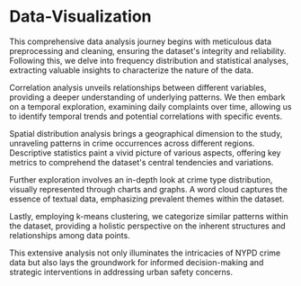 # Data-Visualization

This comprehensive data analysis journey begins with meticulous data preprocessing and cleaning, ensuring the dataset's integrity and reliability. Following this, we delve into frequency distribution and statistical analyses, extracting valuable insights to characterize the nature of the data.

Correlation analysis unveils relationships between different variables, providing a deeper understanding of underlying patterns. We then embark on a temporal exploration, examining daily complaints over time, allowing us to identify temporal trends and potential correlations with specific events.

Spatial distribution analysis brings a geographical dimension to the study, unraveling patterns in crime occurrences across different regions. Descriptive statistics paint a vivid picture of various aspects, offering key metrics to comprehend the dataset's central tendencies and variations.

Further exploration involves an in-depth look at crime type distribution, visually represented through charts and graphs. A word cloud captures the essence of textual data, emphasizing prevalent themes within the dataset.

Lastly, employing k-means clustering, we categorize similar patterns within the dataset, providing a holistic perspective on the inherent structures and relationships among data points.

This extensive analysis not only illuminates the intricacies of NYPD crime data but also lays the groundwork for informed decision-making and strategic interventions in addressing urban safety concerns.
